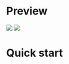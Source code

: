 # Preview
![](https://github.com/yuhuan0205/ghostbliztWebVersion/blob/master/imgForMD/gamePlay1.png)
![](https://github.com/yuhuan0205/ghostbliztWebVersion/blob/master/imgForMD/gamePlay2.png)
# Quick start

